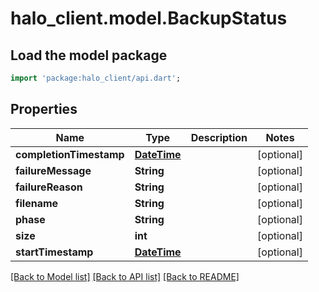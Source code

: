 # halo_client.model.BackupStatus

## Load the model package
```dart
import 'package:halo_client/api.dart';
```

## Properties
Name | Type | Description | Notes
------------ | ------------- | ------------- | -------------
**completionTimestamp** | [**DateTime**](DateTime.md) |  | [optional] 
**failureMessage** | **String** |  | [optional] 
**failureReason** | **String** |  | [optional] 
**filename** | **String** |  | [optional] 
**phase** | **String** |  | [optional] 
**size** | **int** |  | [optional] 
**startTimestamp** | [**DateTime**](DateTime.md) |  | [optional] 

[[Back to Model list]](../README.md#documentation-for-models) [[Back to API list]](../README.md#documentation-for-api-endpoints) [[Back to README]](../README.md)


